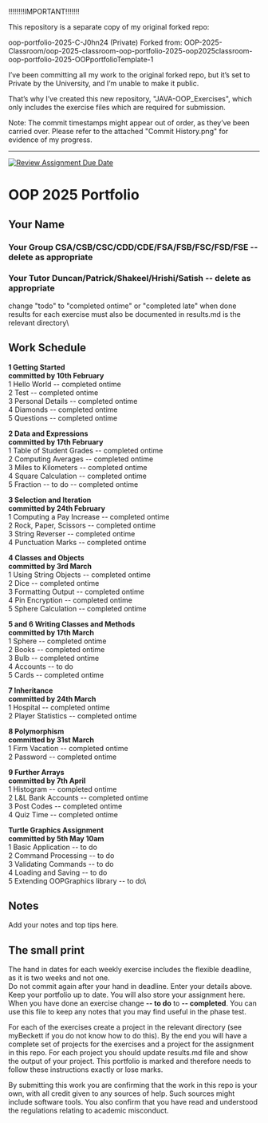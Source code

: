 !!!!!!!!IMPORTANT!!!!!!!

This repository is a separate copy of my original forked repo:

oop-portfolio-2025-C-J0hn24 (Private)
Forked from:
OOP-2025-Classroom/oop-2025-classroom-oop-portfolio-2025-oop2025classroom-oop-portfolio-2025-OOPportfolioTemplate-1

I’ve been committing all my work to the original forked repo, but it’s set to Private by the University, and I’m unable to make it public.

That’s why I’ve created this new repository, "JAVA-OOP_Exercises", which only includes the exercise files which are required for submission.

Note: The commit timestamps might appear out of order, as they’ve been carried over. Please refer to the attached "Commit History.png" for evidence of my progress.

---------------------------------------------------------------------------------------------------------------------------------------------------------------------------

[![Review Assignment Due Date](https://classroom.github.com/assets/deadline-readme-button-22041afd0340ce965d47ae6ef1cefeee28c7c493a6346c4f15d667ab976d596c.svg)](https://classroom.github.com/a/-m6joVjf)

# OOP 2025 Portfolio
## Your Name
### Your Group CSA/CSB/CSC/CDD/CDE/FSA/FSB/FSC/FSD/FSE  -- delete as appropriate
### Your Tutor Duncan/Patrick/Shakeel/Hrishi/Satish -- delete as appropriate

change "todo" to "completed ontime" or "completed late" when done\
results for each exercise must also be documented in results.md is the relevant directory\

## Work Schedule
**1 Getting Started**\
**committed by 10th February**\
1 Hello World        -- completed ontime\
2 Test               -- completed ontime\
3 Personal Details   -- completed ontime\
4 Diamonds           -- completed ontime\
5 Questions          -- completed ontime

**2 Data and Expressions**\
**committed by 17th February**\
1 Table of Student Grades  -- completed ontime\
2 Computing Averages       -- completed ontime\
3 Miles to Kilometers      -- completed ontime\
4 Square Calculation       -- completed ontime\
5 Fraction -- to do        -- completed ontime

**3 Selection and Iteration**\
**committed by 24th February**\
1 Computing a Pay Increase   -- completed ontime\
2 Rock, Paper, Scissors      -- completed ontime\
3 String Reverser            -- completed ontime\
4 Punctuation Marks          -- completed ontime

**4 Classes and Objects**\
**committed by 3rd March**\
1 Using String Objects     -- completed ontime\
2 Dice                     -- completed ontime\
3 Formatting Output        -- completed ontime\
4 Pin Encryption           -- completed ontime\
5 Sphere Calculation       -- completed ontime

**5 and 6 Writing Classes and Methods**\
**committed by 17th March**\
1 Sphere       -- completed ontime\
2 Books        -- completed ontime\
3 Bulb         -- completed ontime\
4 Accounts     -- to do\
5 Cards        -- completed ontime

**7 Inheritance**\
**committed by 24th March**\
1 Hospital            -- completed ontime\
2 Player Statistics   -- completed ontime

**8 Polymorphism**\
**committed by 31st March**\
1 Firm Vacation           -- completed ontime\
2 Password                -- completed ontime

**9 Further Arrays**\
**committed by 7th April**\
1 Histogram             -- completed ontime\
2 L&L Bank Accounts     -- completed ontime\
3 Post Codes            -- completed ontime\
4 Quiz Time             -- completed ontime

**Turtle Graphics Assignment**\
**committed by 5th May 10am**\
1 Basic Application           -- to do\
2 Command Processing          -- to do\
3 Validating Commands        -- to do\
4 Loading and Saving          -- to do\
5 Extending OOPGraphics library    -- to do\

## Notes
Add your notes and top tips here.

## The small print
The hand in dates for each weekly exercise includes the flexible deadline, as it is two weeks and not one.\
Do not commit again after your hand in deadline.
Enter your details above. Keep your portfolio up to date. You will also store your assignment here.
When you have done an exercise change **-- to do** to **-- completed**.
You can use this file to keep any notes that you may find useful in the phase test.

For each of the exercises create a project in the relevant directory (see myBeckett if you do not know how to do this).
By the end you will have a complete set of projects for the exercises and a project for the assignment in this repo.
For each project you should update results.md file and show the output of your project.
This portfolio is marked and therefore needs to follow these instructions exactly or lose marks.

By submitting this work you are confirming that the work in this repo is your own, with all credit given to any sources of help. Such sources might include software tools.
You also confirm that you have read and understood the regulations relating to academic misconduct.
